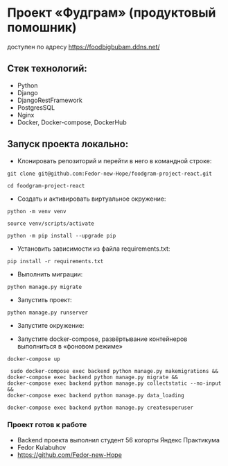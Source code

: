 # Проект «Фудграм» (продуктовый помошник)

доступен по адресу https://foodbigbubam.ddns.net/

## Стек технологий:
* Python 
* Django 
* DjangoRestFramework 
* PostgresSQL 
* Nginx
* Docker, Docker-compose, DockerHub

## Запуск проекта локально:
- Клонировать репозиторий и перейти в него в командной строке:

```
git clone git@github.com:Fedor-new-Hope/foodgram-project-react.git
```
```
cd foodgram-project-react
```

- Cоздать и активировать виртуальное окружение:

```
python -m venv venv
```
```
source venv/scripts/activate
```

```
python -m pip install --upgrade pip
```

- Установить зависимости из файла requirements.txt:

```
pip install -r requirements.txt
```

- Выполнить миграции:

```
python manage.py migrate
```

- Запустить проект:

```
python manage.py runserver
```



- Запустите окружение:

* Запустите docker-compose, развёртывание контейнеров выполниться в «фоновом режиме»
```
docker-compose up
```


```
 sudo docker-compose exec backend python manage.py makemigrations &&
docker-compose exec backend python manage.py migrate &&
docker-compose exec backend python manage.py collectstatic --no-input &&
docker-compose exec backend python manage.py data_loading
```


```
docker-compose exec backend python manage.py createsuperuser
```
### Проект готов к работе

- Backend проекта выполнил студент 56 когорты Яндекс Практикума  
- Fedor Kulabuhov
- https://github.com/Fedor-new-Hope
